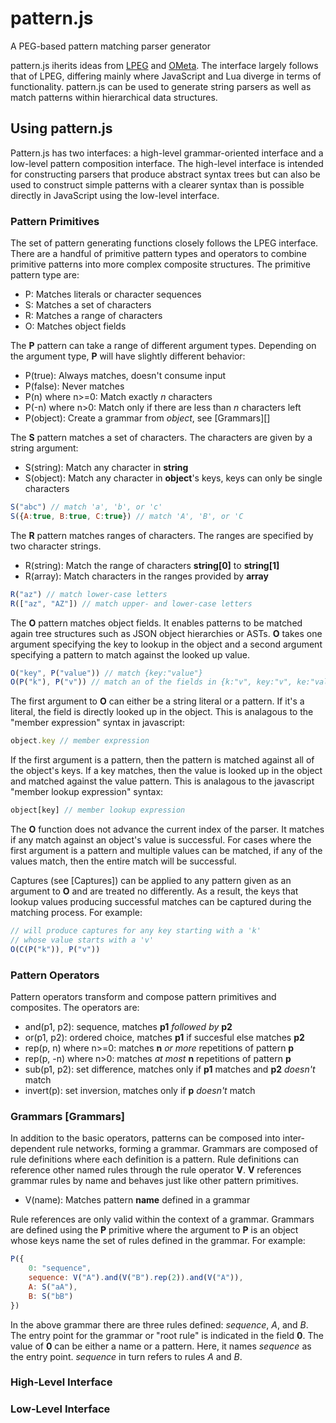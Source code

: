 pattern.js
==========

A PEG-based pattern matching parser generator

pattern.js iherits ideas from [LPEG](http://www.inf.puc-rio.br/~roberto/lpeg/) and [OMeta](http://tinlizzie.org/ometa/).  The interface largely follows that of LPEG, differing mainly where JavaScript and Lua diverge in terms of functionality. pattern.js can be used to generate string parsers as well as match patterns within hierarchical data structures.


## Using pattern.js ##
Pattern.js has two interfaces: a high-level grammar-oriented interface and a low-level pattern composition interface.  The high-level interface is intended for constructing parsers that produce abstract syntax trees but can also be used to construct simple patterns with a clearer syntax than is possible directly in JavaScript using the low-level interface.

### Pattern Primitives ###
The set of pattern generating functions closely follows the LPEG interface.  There are a handful of primitive pattern types and operators to combine primitive patterns into more complex composite structures.  The primitive pattern type are:

* P: Matches literals or character sequences
* S: Matches a set of characters
* R: Matches a range of characters
* O: Matches object fields

The __P__ pattern can take a range of different argument types.  Depending on the argument type, __P__ will have slightly different behavior:

* P(true): Always matches, doesn't consume input
* P(false): Never matches
* P(n) where n>=0: Match exactly *n* characters
* P(-n) where n>0: Match only if there are less than *n* characters left
* P(object): Create a grammar from *object*, see [Grammars][]

The __S__ pattern matches a set of characters.  The characters are given by a string argument:

* S(string): Match any character in __string__
* S(object): Match any character in __object__'s keys, keys can only be single characters

```js
S("abc") // match 'a', 'b', or 'c'
S({A:true, B:true, C:true}) // match 'A', 'B', or 'C
```

The __R__ pattern matches ranges of characters.  The ranges are specified by two character strings.

* R(string): Match the range of characters __string[0]__ to __string[1]__
* R(array): Match characters in the ranges provided by __array__

```js
R("az") // match lower-case letters
R(["az", "AZ"]) // match upper- and lower-case letters
```

The __O__ pattern matches object fields.  It enables patterns to be matched again tree structures such as JSON object hierarchies or ASTs.  __O__ takes one argument specifying the key to lookup in the object and a second argument specifying a pattern to match against the looked up value.

```js
O("key", P("value")) // match {key:"value"}
O(P("k"), P("v")) // match an of the fields in {k:"v", key:"v", ke:"value"}
```

The first argument to __O__ can either be a string literal or a pattern.  If it's a literal, the field is directly looked up in the object.  This is analagous to the "member expression" syntax in javascript:

```js
object.key // member expression
```

If the first argument is a pattern, then the pattern is matched against all of the object's keys.  If a key matches, then the value is looked up in the object and matched against the value pattern.  This is analagous to the javascript "member lookup expression" syntax:

```js
object[key] // member lookup expression
```

The __O__ function does not advance the current index of the parser.  It matches if any match against an object's value is successful.  For cases where the first argument is a pattern and multiple values can be matched, if any of the values match, then the entire match will be successful.

Captures (see [Captures]) can be applied to any pattern given as an argument to __O__ and are treated no differently.  As a result, the keys that lookup values producing successful matches can be captured during the matching process.  For example:

```js
// will produce captures for any key starting with a 'k' 
// whose value starts with a 'v'
O(C(P("k")), P("v"))
```

### Pattern Operators ###
Pattern operators transform and compose pattern primitives and composites.  The operators are:

* and(p1, p2): sequence, matches __p1__ *followed by* __p2__
* or(p1, p2): ordered choice, matches __p1__ if succesful else matches __p2__
* rep(p, n) where n>=0: matches __n__ *or more* repetitions of pattern __p__
* rep(p, -n) where n>0: matches *at most* __n__ repetitions of pattern __p__
* sub(p1, p2): set difference, matches only if __p1__ matches and __p2__ *doesn't* match
* invert(p): set inversion, matches only if __p__ *doesn't* match

### Grammars [Grammars] ###
In addition to the basic operators, patterns can be composed into inter-dependent rule networks, forming a grammar.  Grammars are composed of rule definitions where each definition is a pattern.  Rule definitions can reference other named rules through the rule operator __V__.  __V__ references grammar rules by name and behaves just like other pattern primitives.

* V(name): Matches pattern __name__ defined in a grammar

Rule references are only valid within the context of a grammar.  Grammars are defined using the __P__ primitive where the argument to __P__ is an object whose keys name the set of rules defined in the grammar.  For example:

```js
P({
	0: "sequence",
	sequence: V("A").and(V("B").rep(2)).and(V("A")),
	A: S("aA"),
	B: S("bB")
})
```

In the above grammar there are three rules defined: *sequence*, *A*, and *B*.  The entry point for the grammar or "root rule" is indicated in the field __0__.  The value of __0__ can be either a name or a pattern.  Here, it names *sequence* as the entry point.  *sequence* in turn refers to rules *A* and *B*.

### High-Level Interface ###

### Low-Level Interface ###